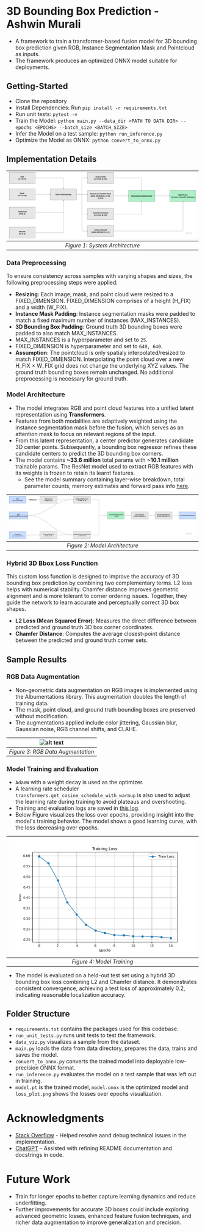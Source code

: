 # 3D Bounding Box Prediction - Ashwin Murali
- A framework to train a transformer-based fusion model for 3D bounding box prediction given RGB, Instance Segmentation Mask and Pointcloud as inputs. 
- The framework produces an optimized ONNX model suitable for deployments.

## Getting-Started
- Clone the repository
- Install Dependencies: Run `pip install -r requirements.txt`
- Run unit tests: `pytest -v`
- Train the Model: `python main.py --data_dir <PATH TO DATA DIR> --epochs <EPOCHS> --batch_size <BATCH_SIZE>`
- Infer the Model on a test sample: `python run_inference.py`
- Optimize the Model as ONNX: `python convert_to_onnx.py`

## Implementation Details
| ![alt text](docs/data_prep.png "System Architecture") |
|:--:|
| *Figure 1: System Architecture* |

### Data Preprocessing
To ensure consistency across samples with varying shapes and sizes, the following preprocessing steps were applied:

- **Resizing**: Each image, mask, and point cloud were resized to a FIXED_DIMENSION. FIXED_DIMENSION comprises of a height (H_FIX) and a width (W_FIX).
- **Instance Mask Padding**: Instance segmentation masks were padded to match a fixed maximum number of instances (MAX_INSTANCES).
- **3D Bounding Box Padding**: Ground truth 3D bounding boxes were padded to also match MAX_INSTANCES.
- MAX_INSTANCES is a hyperparameter and set to `25`.
- FIXED_DIMENSION is hyperparameter and set to `640, 640`.
- **Assumption**: The pointcloud is only spatialy interpolated/resized to match FIXED_DIMENSION. Interpolating the point cloud over a new H_FIX × W_FIX grid does not change the underlying XYZ values. The ground truth bounding boxes remain unchanged. No additional preprocessing is necessary for ground truth.

### Model Architecture
- The model integrates RGB and point cloud features into a unified latent representation using **Transformers**.
- Features from both modalities are adaptively weighted using the instance segmentation mask before the fusion, which serves as an attention mask to focus on relevant regions of the input. 
- From this latent representation, a center predictor generates candidate 3D center points. Subsequently, a bounding box regressor refines these candidate centers to predict the 3D bounding box corners.
- The model contains **~33.6 million** total params with **~10.1 million** trainable params. The ResNet model used to extract RGB features with its weights is frozen to retain its learnt features.
    - See the model summary containing layer-wise breakdown, total parameter counts, memory estimates and forward pass info [here](model_summary.txt).

| ![alt text](docs/model_arch.png "Model Architecture") |
|:--:|
| *Figure 2: Model Architecture* |

### Hybrid 3D Bbox Loss Function
This custom loss function is designed to improve the accuracy of 3D bounding box prediction by combining two complementary terms. L2 loss helps with numerical stability. Chamfer distance improves geometric alignment and is more tolerant to corner ordering issues. Together, they guide the network to learn accurate and perceptually correct 3D box shapes.

- **L2 Loss (Mean Squared Error)**: Measures the direct difference between predicted and ground truth 3D box corner coordinates.
- **Chamfer Distance**: Computes the average closest-point distance between the predicted and ground truth corner sets.

## Sample Results

### RGB Data Augmentation
- Non-geometric data augmentation on RGB images is implemented using the Albumentations library. This augmentation doubles the length of training data. 
- The mask, point cloud, and ground truth bounding boxes are preserved without modification. 
- The augmentations applied include color jittering, Gaussian blur, Gaussian noise, RGB channel shifts, and CLAHE.


| ![alt text](docs/data_aug.png "Data Augmentation") |
|:--:|
| *Figure 3: RGB Data Augmentation* |

### Model Training and Evaluation
- `AdamW` with a weight decay is used as the optimizer.
- A learning rate scheduler `transformers.get_cosine_schedule_with_warmup` is also used to adjust the learning rate during training to avoid plateaus and overshooting. 
- Training and evaluation logs are saved in [this log](log.txt). 
- Below Figure visualizes the loss over epochs, providing insight into the model's training behavior. The model shows a good learning curve, with the loss decreasing over epochs.

| ![alt text](loss_plot.png "Loss Plot") |
|:--:|
| *Figure 4: Model Training* |

- The model is evaluated on a held-out test set using a hybrid 3D bounding box loss combining L2 and Chamfer distance. It demonstrates consistent convergence, achieving a test loss of approximately 0.2, indicating reasonable localization accuracy.

## Folder Structure
- `requirements.txt` contains the packages used for this codebase.
- `run_unit_tests.py` runs unit tests to test the framework.
- `data_viz.py` visualizes a sample from the dataset.
- `main.py` loads the data from data directory, prepares the data, trains and saves the model. 
- `convert_to_onnx.py` converts the trained model into deployable low-precision ONNX format.
- `run_inference.py` evaluates the model on a test sample that was left out in training.
- `model.pt` is the trained model, `model.onnx` is the optimized model and `loss_plot.png` shows the losses over epochs visualization.

# Acknowledgments
- [Stack Overflow](https://stackoverflow.com/questions) - Helped resolve aand debug technical issues in the implementation.
- [ChatGPT](https://chatgpt.com/) – Assisted with refining README documentation and docstrings in code.

# Future Work
- Train for longer epochs to better capture learning dynamics and reduce underfitting.
- Further improvements for accurate 3D boxes could include exploring advanced geometric losses, enhanced feature fusion techniques, and richer data augmentation to improve generalization and precision.
